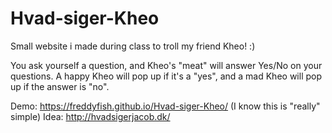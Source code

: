 # Hvad-siger-Kheo
Small website i made during class to troll my friend Kheo! :)

You ask yourself a question, and Kheo's "meat" will answer Yes/No on your questions. A happy Kheo will pop up if it's a "yes", and a mad Kheo will pop up if the answer is "no".

Demo: https://freddyfish.github.io/Hvad-siger-Kheo/ (I know this is "really" simple)
Idea: http://hvadsigerjacob.dk/
